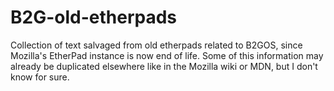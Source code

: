 # B2G-old-etherpads
Collection of text salvaged from old etherpads related to B2GOS, since Mozilla's EtherPad instance is now end of life. Some of this information may already be duplicated elsewhere like in the Mozilla wiki or MDN, but I don't know for sure.
